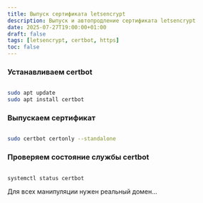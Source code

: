 ```yaml
---
title: Выпуск сертификата letsencrypt
description: Выпуск и автопродление сертификата letsencrypt
date: 2025-07-27T19:00:00+01:00
draft: false
tags: [letsencrypt, certbot, https] 
toc: false
---
```




### Устанавливаем certbot
```bash

sudo apt update
sudo apt install certbot

```

### Выпускаем сертификат
```bash

sudo certbot certonly --standalone

```

### Проверяем состояние службы certbot
```bash

systemctl status certbot

```

Для всех манипуляции нужен реальный домен...